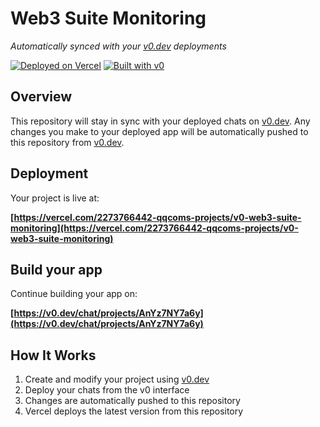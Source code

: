 # Web3 Suite Monitoring

*Automatically synced with your [v0.dev](https://v0.dev) deployments*

[![Deployed on Vercel](https://img.shields.io/badge/Deployed%20on-Vercel-black?style=for-the-badge&logo=vercel)](https://vercel.com/2273766442-qqcoms-projects/v0-web3-suite-monitoring)
[![Built with v0](https://img.shields.io/badge/Built%20with-v0.dev-black?style=for-the-badge)](https://v0.dev/chat/projects/AnYz7NY7a6y)

## Overview

This repository will stay in sync with your deployed chats on [v0.dev](https://v0.dev).
Any changes you make to your deployed app will be automatically pushed to this repository from [v0.dev](https://v0.dev).

## Deployment

Your project is live at:

**[https://vercel.com/2273766442-qqcoms-projects/v0-web3-suite-monitoring](https://vercel.com/2273766442-qqcoms-projects/v0-web3-suite-monitoring)**

## Build your app

Continue building your app on:

**[https://v0.dev/chat/projects/AnYz7NY7a6y](https://v0.dev/chat/projects/AnYz7NY7a6y)**

## How It Works

1. Create and modify your project using [v0.dev](https://v0.dev)
2. Deploy your chats from the v0 interface
3. Changes are automatically pushed to this repository
4. Vercel deploys the latest version from this repository